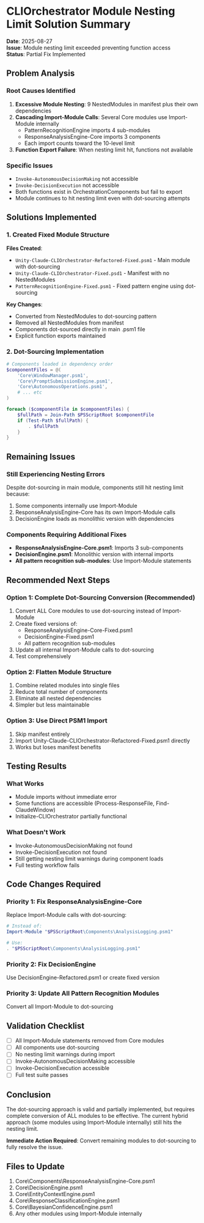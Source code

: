 # CLIOrchestrator Module Nesting Limit Solution Summary
**Date**: 2025-08-27  
**Issue**: Module nesting limit exceeded preventing function access  
**Status**: Partial Fix Implemented

## Problem Analysis

### Root Causes Identified
1. **Excessive Module Nesting**: 9 NestedModules in manifest plus their own dependencies
2. **Cascading Import-Module Calls**: Several Core modules use Import-Module internally
   - PatternRecognitionEngine imports 4 sub-modules
   - ResponseAnalysisEngine-Core imports 3 components  
   - Each import counts toward the 10-level limit
3. **Function Export Failure**: When nesting limit hit, functions not available

### Specific Issues
- `Invoke-AutonomousDecisionMaking` not accessible
- `Invoke-DecisionExecution` not accessible
- Both functions exist in OrchestrationComponents but fail to export
- Module continues to hit nesting limit even with dot-sourcing attempts

## Solutions Implemented

### 1. Created Fixed Module Structure
**Files Created**:
- `Unity-Claude-CLIOrchestrator-Refactored-Fixed.psm1` - Main module with dot-sourcing
- `Unity-Claude-CLIOrchestrator-Fixed.psd1` - Manifest with no NestedModules
- `PatternRecognitionEngine-Fixed.psm1` - Fixed pattern engine using dot-sourcing

**Key Changes**:
- Converted from NestedModules to dot-sourcing pattern
- Removed all NestedModules from manifest
- Components dot-sourced directly in main .psm1 file
- Explicit function exports maintained

### 2. Dot-Sourcing Implementation
```powershell
# Components loaded in dependency order
$componentFiles = @(
    'Core\WindowManager.psm1',
    'Core\PromptSubmissionEngine.psm1',
    'Core\AutonomousOperations.psm1',
    # ... etc
)

foreach ($componentFile in $componentFiles) {
    $fullPath = Join-Path $PSScriptRoot $componentFile
    if (Test-Path $fullPath) {
        . $fullPath
    }
}
```

## Remaining Issues

### Still Experiencing Nesting Errors
Despite dot-sourcing in main module, components still hit nesting limit because:
1. Some components internally use Import-Module
2. ResponseAnalysisEngine-Core has its own Import-Module calls
3. DecisionEngine loads as monolithic version with dependencies

### Components Requiring Additional Fixes
- **ResponseAnalysisEngine-Core.psm1**: Imports 3 sub-components
- **DecisionEngine.psm1**: Monolithic version with internal imports
- **All pattern recognition sub-modules**: Use Import-Module statements

## Recommended Next Steps

### Option 1: Complete Dot-Sourcing Conversion (Recommended)
1. Convert ALL Core modules to use dot-sourcing instead of Import-Module
2. Create fixed versions of:
   - ResponseAnalysisEngine-Core-Fixed.psm1
   - DecisionEngine-Fixed.psm1
   - All pattern recognition sub-modules
3. Update all internal Import-Module calls to dot-sourcing
4. Test comprehensively

### Option 2: Flatten Module Structure
1. Combine related modules into single files
2. Reduce total number of components
3. Eliminate all nested dependencies
4. Simpler but less maintainable

### Option 3: Use Direct PSM1 Import
1. Skip manifest entirely
2. Import Unity-Claude-CLIOrchestrator-Refactored-Fixed.psm1 directly
3. Works but loses manifest benefits

## Testing Results

### What Works
- Module imports without immediate error
- Some functions are accessible (Process-ResponseFile, Find-ClaudeWindow)
- Initialize-CLIOrchestrator partially functional

### What Doesn't Work
- Invoke-AutonomousDecisionMaking not found
- Invoke-DecisionExecution not found
- Still getting nesting limit warnings during component loads
- Full testing workflow fails

## Code Changes Required

### Priority 1: Fix ResponseAnalysisEngine-Core
Replace Import-Module calls with dot-sourcing:
```powershell
# Instead of:
Import-Module "$PSScriptRoot\Components\AnalysisLogging.psm1"

# Use:
. "$PSScriptRoot\Components\AnalysisLogging.psm1"
```

### Priority 2: Fix DecisionEngine
Use DecisionEngine-Refactored.psm1 or create fixed version

### Priority 3: Update All Pattern Recognition Modules
Convert all Import-Module to dot-sourcing

## Validation Checklist
- [ ] All Import-Module statements removed from Core modules
- [ ] All components use dot-sourcing
- [ ] No nesting limit warnings during import
- [ ] Invoke-AutonomousDecisionMaking accessible
- [ ] Invoke-DecisionExecution accessible
- [ ] Full test suite passes

## Conclusion

The dot-sourcing approach is valid and partially implemented, but requires complete conversion of ALL modules to be effective. The current hybrid approach (some modules using Import-Module internally) still hits the nesting limit. 

**Immediate Action Required**: Convert remaining modules to dot-sourcing to fully resolve the issue.

## Files to Update
1. Core\Components\ResponseAnalysisEngine-Core.psm1
2. Core\DecisionEngine.psm1  
3. Core\EntityContextEngine.psm1
4. Core\ResponseClassificationEngine.psm1
5. Core\BayesianConfidenceEngine.psm1
6. Any other modules using Import-Module internally